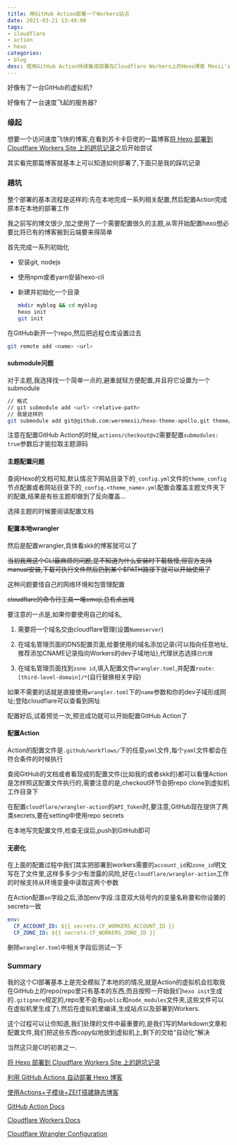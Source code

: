```yaml
---
title: 用GitHub Action部署一个Workers站点
date: 2021-03-21 13:49:00
tags:
- cloudflare
- action
- hexo
categories:
- blog
desc: 使用GitHub Action持续集成部署在Cloudflare Workers上的Hexo博客 Mexii's Blog
---
```


好像有了一台GitHub的虚拟机?

好像有了一台速度飞起的服务器?

<!--more-->

### 缘起

想要一个访问速度飞快的博客,在看到苏卡卡巨佬的一篇博客[将 Hexo 部署到 Cloudflare Workers Site 上的趟坑记录](https://blog.skk.moe/post/deploy-blog-to-cf-workers-site/)之后开始尝试

其实看完那篇博客就基本上可以知道如何部署了,下面只是我的踩坑记录

### 趟坑

整个部署的基本流程是这样的:先在本地完成一系列相关配置,然后配置Action完成原本在本地的部署工作

我之前写的博文很少,加之使用了一个需要配置很久的主题,从零开始配置hexo想必要比将已有的博客搬到云端要来得简单

首先完成一系列初始化

+ 安装git, nodejs
+ 使用npm或者yarn安装hexo-cli
+ 新建并初始化一个目录

	```bash
	mkdir myblog && cd myblog
	hexo init
	git init
	```

在GitHub新开一个repo,然后把远程仓库设置过去

```bash
git remote add <name> <url>
```

#### submodule问题

对于主题,我选择找一个简单一点的,避重就轻方便配置,并且将它设置为一个submodule

```bash
// 格式
// git submodule add <url> <relative-path>
// 我是这样的
git submodule add git@github.com:weremexii/hexo-theme-apollo.git theme/apollo
```

注意在配置GitHub Action的时候,`actions/checkout@v2`需要配置`submodules: true`参数后才能拉取主题源码

#### 主题配置问题

查阅Hexo的文档可知,默认情况下网站目录下的`_config.yml`文件的`theme_config`节点配置或者网站目录下的`_config.<theme_name>.yml`配置会覆盖主题文件夹下的配置,结果是有些主题却做到了反向覆盖...

选择主题的时候要阅读配置文档

#### 配置本地wrangler

然后是配置wrangler,具体看skk的博客就可以了

<s>当初我用这个CLI最麻烦的问题,是不知道为什么安装时下载极慢,但官方支持manual安装,下载可执行文件然后扔到某个$PATH路径下就可以开始使用了</s>

这种问题要怪自己的网络环境和包管理配置

<s>cloudflare的命令行工具一堆emoji,总有点出戏</s>

要注意的一点是,如果你要使用自己的域名,

1. 需要将一个域名交由cloudflare管理(设置`Nameserver`)

2. 在域名管理页面的DNS配置页面,给要使用的域名添加记录(可以指向任意地址,推荐添加CNAME记录指向Workers的dev子域地址),代理状态选择`已代理`

3. 在域名管理页面找到`zone id`,填入配置文件`wrangler.toml`,并配置`route:[third-level-domain]/*`(自行替换相关字段)

如果不需要的话就是直接使用`wrangler.toml`下的`name`参数和你的dev子域形成网址;登陆cloudflare可以查看到网址

配置好后,试着预览一次,预览成功就可以开始配置GitHub Action了

#### 配置Action

Action的配置文件是`.github/workflows/`下的任意`yaml`文件,每个`yaml`文件都会在符合条件的时候执行

查阅GitHub的文档或者看现成的配置文件(比如我的或者skk的)都可以看懂Action是怎样照这配置文件执行的,需要注意的是,checkout环节会把repo clone到虚拟机工作目录下

在配置`cloudflare/wrangler-action`的`API_Token`时,要注意,GitHub现在提供了两类secrets,要在setting中使用repo secrets

在本地写完配置文件,检查无误后,push到GitHub即可

#### 无密化

在上面的配置过程中我们其实把部署到workers需要的`account_id`和`zone_id`明文写在了文件里,这样多多少少有泄露的风险,好在`cloudflare/wrangler-action`工作的时候支持从环境变量中读取这两个参数

在Action配置`on`字段之后,添加env字段.注意双大括号内的变量名称要和你设置的secrets一致

```yml
env:
  CF_ACCOUNT_ID: ${{ secrets.CF_WORKERS_ACCOUNT_ID }}
  CF_ZONE_ID: ${{ secrets.CF_WORKERS_ZONE_ID }}
```

删除`wrangler.toml`中相关字段后测试一下

### Summary

我的这个CI部署基本上是完全模拟了本地的的情况,就是Action的虚拟机会拉取我在GitHub上的repo(repo里只有基本的东西,而且按照一开始我们`hexo init`生成的`.gitignore`规定的,repo里不会有`public`和`node_modules`文件夹,这些文件可以在虚拟机里生成了),然后在虚拟机里编译,生成站点以及部署到Workers.

这个过程可以让你知道,我们处理的文件中最重要的,是我们写的Markdown文章和配置文件,我们把这些东西copy似地放到虚拟机上,剩下的交给“自动化”解决

当然这只是CI的初衷之一.

[将 Hexo 部署到 Cloudflare Workers Site 上的趟坑记录](https://blog.skk.moe/post/deploy-blog-to-cf-workers-site/)

[利用 GitHub Actions 自动部署 Hexo 博客](https://sanonz.github.io/2020/deploy-a-hexo-blog-from-github-actions/)

[使用Actions+子模块+ZEIT搭建静态博客](https://blog.fun4go.top/%E9%9D%99%E6%80%81%E5%8D%9A%E5%AE%A2%E9%83%A8%E7%BD%B2%E6%96%B9%E6%A1%88.html)

[GitHub Action Docs](https://docs.github.com/cn/free-pro-team@latest/actions)

[Cloudflare Workers Docs](https://workers.cloudflare.com/docs)

[Cloudflare Wrangler Configuration](https://developers.cloudflare.com/workers/cli-wrangler/configuration)